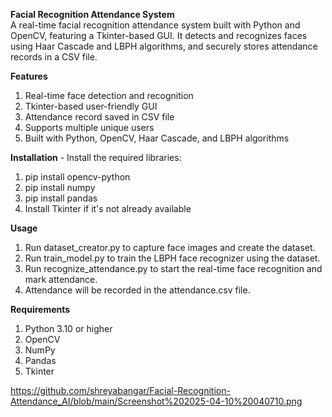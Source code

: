 **Facial Recognition Attendance System**<br>
A real-time facial recognition attendance system built with Python and OpenCV, featuring a Tkinter-based GUI. It detects and recognizes faces using Haar Cascade and LBPH algorithms, and securely stores attendance records in a CSV file.


**Features**
1. Real-time face detection and recognition
2. Tkinter-based user-friendly GUI
3. Attendance record saved in CSV file
4. Supports multiple unique users
5. Built with Python, OpenCV, Haar Cascade, and LBPH algorithms


**Installation** - Install the required libraries:
1. pip install opencv-python
2. pip install numpy
3. pip install pandas
4. Install Tkinter if it's not already available


**Usage**
1. Run dataset_creator.py to capture face images and create the dataset.
2. Run train_model.py to train the LBPH face recognizer using the dataset.
3. Run recognize_attendance.py to start the real-time face recognition and mark attendance.
4. Attendance will be recorded in the attendance.csv file.


**Requirements**
1. Python 3.10 or higher
2. OpenCV
3. NumPy
4. Pandas
5. Tkinter


https://github.com/shreyabangar/Facial-Recognition-Attendance_AI/blob/main/Screenshot%202025-04-10%20040710.png

